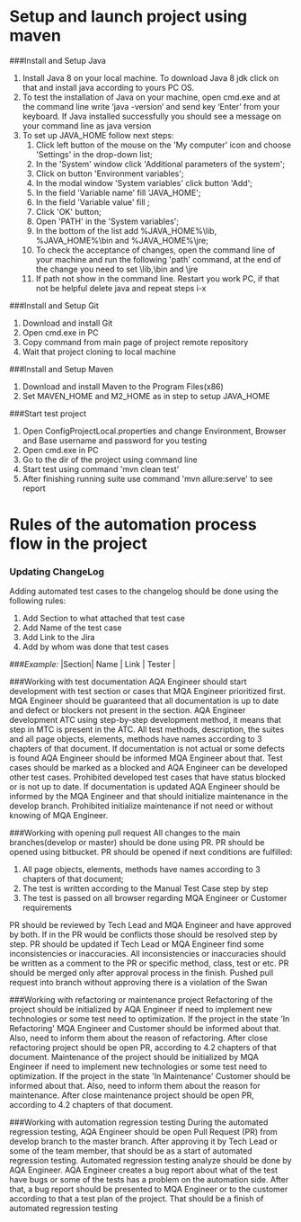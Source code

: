 # Setup and launch project using maven 

    
###Install and Setup Java
 
1. Install Java 8 on your local machine. To download Java 8 jdk click on that and install java according to yours PC OS. 
1. To test the installation of Java on your machine, open cmd.exe and at the command line write ‘java -version’ and send key ‘Enter’ from your keyboard. If Java installed successfully you should see a message on your command line as java version
1. To set up JAVA_HOME follow next steps:
    1. Click left button of the mouse on the 'My computer' icon and choose 'Settings' in the drop-down list;      
    1. In the 'System' window click 'Additional parameters of the system';
    1. Click on button 'Environment variables';
    1. In the modal window 'System variables' click button 'Add';
    1. In the field 'Variable name' fill 'JAVA_HOME';
    1. In the field 'Variable value' fill <path to jdk>;
    1. Click 'OK' button;
    1. Open 'PATH' in the 'System variables'; 
    1. In the bottom of the list add %JAVA_HOME%\lib, %JAVA_HOME%\bin and %JAVA_HOME%\jre;
    1. To check the acceptance of changes, open the command line of your machine and run the following 'path' command, at the end of the change you need to set <path to jdk>\lib,<path to jdk>\bin and <path to jdk>\jre
    1. If path not show in the command line. Restart you work PC, if that not be helpful delete java and repeat steps i-x
    
###Install and Setup Git
    
1. Download and install Git
1. Open cmd.exe in PC
1. Copy command from main page of project remote repository
1. Wait that project cloning to local machine

###Install and Setup Maven
1. Download and install Maven to the Program Files(x86)
1. Set MAVEN_HOME and M2_HOME as in step to setup JAVA_HOME

###Start test project
1. Open ConfigProjectLocal.properties and change Environment, Browser and Base username and password for you testing
1. Open cmd.exe in PC
1. Go to the dir of the project using command line
1. Start test using command 'mvn clean test'
1. After finishing running suite use command 'mvn allure:serve' to see report 


# Rules of the automation process flow in the project

### Updating ChangeLog
Adding automated test cases to the changelog should be done using the following rules:
1. Add Section to what attached that test case
1. Add Name of the test case
1. Add Link to the Jira 
1. Add by whom was done that test cases

###_Example:_ 
|Section| Name | Link | Tester |


###Working with test documentation
AQA Engineer should start development with test section or cases that MQA Engineer prioritized first. MQA Engineer should be guaranteed that all documentation is up to date and defect or blockers not present in the section. AQA Engineer development ATC using step-by-step development method, it means that step in MTC is present in the ATC. All test methods, description, the suites and all page objects, elements, methods have names according to 3 chapters of that document. 
If documentation is not actual or some defects is found AQA Engineer should be informed MQA Engineer about that. Test cases should be marked as a blocked and AQA Engineer can be developed other test cases. Prohibited developed test cases that have status blocked or is not up to date. If documentation is updated AQA Engineer should be informed by the MQA Engineer and that should initialize maintenance in the develop branch. Prohibited initialize maintenance if not need or without knowing of MQA Engineer. 



###Working with opening pull request
All changes to the main branches(develop or master) should be done using PR. PR should be opened using bitbucket. PR should be opened if next conditions are fulfilled:
1. All page objects, elements, methods have names according to 3 chapters of that document;
1. The test is written according to the Manual Test Case step by step
1. The test is passed on all browser regarding MQA Engineer or Customer requirements

PR should be reviewed by Tech Lead and MQA Engineer and have approved by both. If in the PR would be conflicts those should be resolved step by step. PR should be updated if Tech Lead or MQA Engineer find some inconsistencies or inaccuracies. All inconsistencies or inaccuracies should be written as a comment to the PR or specific method, class, test or etc. PR should be merged only after approval process in the finish. Pushed pull request into branch without approving there is a violation of the Swan 


###Working with refactoring or maintenance project
Refactoring of the project should be initialized by AQA Engineer if need to implement new technologies or some test need to optimization. 
If the project in the state 'In Refactoring' MQA Engineer and Customer should be informed about that. Also, need to inform them about the reason of refactoring. 
After close refactoring project should be open PR, according to 4.2 chapters of that document. 
Maintenance of the project should be initialized by MQA Engineer if need to implement new technologies or some test need to optimization. 
If the project in the state 'In Maintenance'  Customer should be informed about that. Also, need to inform them about the reason for maintenance. 
After close maintenance project should be open PR, according to 4.2 chapters of that document.

###Working with automation regression testing
During the automated regression testing, AQA Engineer should be open Pull Request (PR) from develop branch to the master branch. 
After approving it by Tech Lead or some of the team member, that should be as a start of automated regression testing. Automated regression testing analyze should be done by AQA Engineer. 
AQA Engineer creates a bug report about what of the test have bugs or some of the tests has a problem on the automation side. After that, a bug report should be presented to MQA Engineer or to the customer according to that a test plan of the project. 
That should be a finish of automated regression testing
